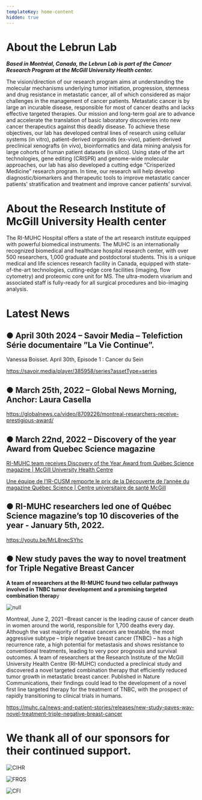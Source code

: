 ```yaml
---
templateKey: home-content
hidden: true
---
```

# About the Lebrun Lab

_**Based in Montréal, Canada, the Lebrun Lab is part of the Cancer Research Program at the McGill University Health center.**_

The vision/direction of our research program aims at understanding the molecular mechanisms underlying tumor initiation, progression, stemness and drug resistance in metastatic cancer, all of which considered as major challenges in the management of cancer patients. Metastatic cancer is by large an incurable disease, responsible for most of cancer deaths and lacks effective targeted therapies. Our mission and long-term goal are to advance and accelerate the translation of basic laboratory discoveries into new cancer therapeutics against this deadly disease. To achieve these objectives, our lab has developed central lines of research using cellular systems (in vitro), patient-derived organoids (ex-vivo), patient-derived preclinical xenografts (in vivo), bioinformatics and data mining analysis for large cohorts of human patient datasets (in silico). Using state of the art technologies, gene editing (CRISPR) and genome-wide molecular approaches, our lab has also developed a cutting edge “Crisperized Medicine” research program. In time, our research will help develop diagnostic/biomarkers and therapeutic tools to improve metastatic cancer patients’ stratification and treatment and improve cancer patients’ survival.

# About the Research Institute of McGill University Health center

The RI-MUHC Hospital offers a state of the art research institute equipped with powerful biomedical instruments. The MUHC is an internationally recognized biomedical and healthcare hospital research center, with over 500 researchers, 1,000 graduate and postdoctoral students. This is a unique medical and life sciences research facility in Canada, equipped with state-of-the-art technologies, cutting-edge core facilities (imaging, flow cytometry) and proteomic core unit for MS. The ultra-modern vivarium and associated staff is fully-ready for all surgical procedures and bio-imaging analysis.

# Latest News

## ● April 30th 2024 – Savoir Media – Telefiction Série documentaire ”La Vie Continue”.

Vanessa Boisset. April 30th, Episode 1 : Cancer du Sein

https://savoir.media/player/385958/series?assetType=series

## ● March 25th, 2022 – Global News Morning, Anchor: Laura Casella

<https://globalnews.ca/video/8709226/montreal-researchers-receive-prestigious-award/>

## ● March 22nd, 2022 – Discovery of the year Award from Quebec Science magazine

[RI-MUHC team receives Discovery of the Year Award from Québec Science magazine | McGill University Health Centre](https://muhc.ca/news-and-patient-stories/news/ri-muhc-team-receives-discovery-year-award-quebec-science-magazine)

[Une équipe de l’IR-CUSM remporte le prix de la Découverte de l’année du magazine Québec Science | Centre universitaire de santé McGill](https://cusm.ca/nouvelles-et-histoires/nouvelles/une-equipe-de-lir-cusm-remporte-le-prix-de-la-decouverte-de-lannee)

## ● RI-MUHC researchers led one of Québec Science magazine’s top 10 discoveries of the year - January 5th, 2022.

https://youtu.be/MrL8necSYhc

## ● **New study paves the way to novel treatment for Triple Negative Breast Cancer**

**A team of researchers at the RI-MUHC found two cellular pathways involved in TNBC tumor development and a promising targeted combination therap**y

![null](/img/screenshot-73-.png)

Montreal, June 2, 2021 –Breast cancer is the leading cause of cancer death in women around the world, responsible for 1,700 deaths every day. Although the vast majority of breast cancers are treatable, the most aggressive subtype – triple negative breast cancer (TNBC) – has a high recurrence rate, a high potential for metastasis and shows resistance to conventional treatments, leading to very poor prognosis and survival outcomes. A team of researchers at the Research Institute of the McGill University Health Centre (RI-MUHC) conducted a preclinical study and discovered a novel targeted combination therapy that efficiently reduced tumor growth in metastatic breast cancer. Published in Nature Communications, their findings could lead to the development of a novel first line targeted therapy for the treatment of TNBC, with the prospect of rapidly transitioning to clinical trials in humans.

<https://muhc.ca/news-and-patient-stories/releases/new-study-paves-way-novel-treatment-triple-negative-breast-cancer>

# We thank all of our sponsors for their continued support.

![CIHR](/img/cihr.jpg)

![FRQS](/img/frqs.jpg)

![CFI](/img/cfi.png)
